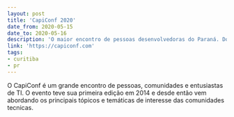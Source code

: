 ```yaml
---
layout: post
title: 'CapiConf 2020'
date_from: 2020-05-15
date_to: 2020-05-16
description: 'O maior encontro de pessoas desenvolvedoras do Paraná. Dois dias de troca de conhecimento, cultura e discussões sobre desenvolvimento de software e inovação'
link: 'https://capiconf.com'
tags:
- curitiba
- pr
---
```


O CapiConf é um grande encontro de pessoas, comunidades e entusiastas de TI. O evento teve sua primeira edição em 2014 e desde então vem abordando os principais tópicos e temáticas de interesse das comunidades tecnicas.
